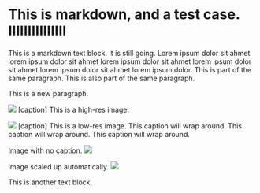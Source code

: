 # This is markdown, and a test case. IIIIIIIIIIIIIII

This is a markdown text block. It is still going. Lorem ipsum dolor sit ahmet lorem ipsum dolor sit ahmet lorem ipsum dolor sit ahmet lorem ipsum dolor sit ahmet lorem ipsum dolor sit ahmet lorem ipsum dolor.
This is part of the same paragraph.
This is also part of the same paragraph.

This is a new paragraph.

![](https://hips.hearstapps.com/hmg-prod/images/dog-puppy-on-garden-royalty-free-image-1586966191.jpg?crop=0.752xw:1.00xh;0.175xw,0&resize=1200:*)
[caption] This is a high-res image.

![](https://hips.hearstapps.com/hmg-prod/images/dog-puppy-on-garden-royalty-free-image-1586966191.jpg?crop=0.752xw:1.00xh;0.175xw,0&resize=1200:*)
[caption] This is a low-res image. This caption will wrap around. This caption will wrap around. This caption will wrap around.

Image with no caption.
![](https://hips.hearstapps.com/hmg-prod/images/dog-puppy-on-garden-royalty-free-image-1586966191.jpg?crop=0.752xw:1.00xh;0.175xw,0&resize=1200:*)

Image scaled up automatically.
![](https://a1automate.com.au/wp-content/uploads/2018/04/YouTube-icon-small.png)

This is another text block.

